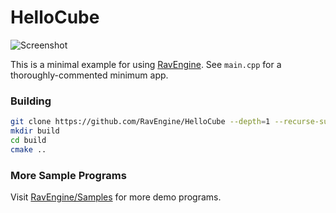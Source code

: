# HelloCube

![Screenshot](https://user-images.githubusercontent.com/22283943/190863713-b00a2fd5-5b8c-413f-95de-04ce951be8c3.png)

This is a minimal example for using [RavEngine](https://github.com/RavEngine/RavEngine). See `main.cpp` for a thoroughly-commented minimum app.

### Building
```sh
git clone https://github.com/RavEngine/HelloCube --depth=1 --recurse-submodules
mkdir build
cd build
cmake ..
```

### More Sample Programs
Visit [RavEngine/Samples](https://github.com/RavEngine/Samples) for more demo programs.
